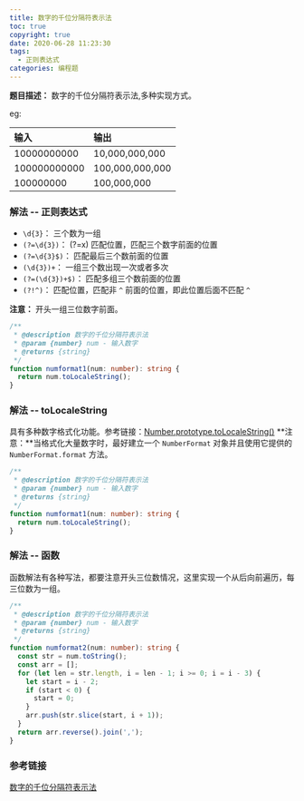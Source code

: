 ```yaml
---
title: 数字的千位分隔符表示法
toc: true
copyright: true
date: 2020-06-28 11:23:30
tags:
  - 正则表达式
categories: 编程题
---
```

**题目描述：** 数字的千位分隔符表示法,多种实现方式。

eg:

| 输入 | 输出 |
| :-----| :---- |
| 10000000000 | 10,000,000,000 |
| 100000000000 | 100,000,000,000 |
| 100000000 | 100,000,000 |

<!--more-->
### 解法 -- 正则表达式

- `\d{3}`： 三个数为一组
- `(?=\d{3})`： (?=x) 匹配位置，匹配三个数字前面的位置
- `(?=\d{3}$)`： 匹配最后三个数前面的位置
- `(\d{3})+`： 一组三个数出现一次或者多次
- `(?=(\d{3})+$)`： 匹配多组三个数前面的位置
- `(?!^)`： 匹配位置，匹配非 `^` 前面的位置，即此位置后面不匹配 `^`

**注意：** 开头一组三位数字前面。

```ts
/**
 * @description 数字的千位分隔符表示法
 * @param {number} num - 输入数字
 * @returns {string}
 */
function numformat1(num: number): string {
  return num.toLocaleString();
}
```
### 解法 -- toLocaleString
具有多种数字格式化功能。参考链接：[Number.prototype.toLocaleString()](https://developer.mozilla.org/zh-CN/docs/Web/JavaScript/Reference/Global_Objects/Number/toLocaleString#Checking_for_support_for_locales_and_options_arguments)
**注意：**当格式化大量数字时，最好建立一个 `NumberFormat` 对象并且使用它提供的 `NumberFormat.format` 方法。
```typescript
/**
 * @description 数字的千位分隔符表示法
 * @param {number} num - 输入数字
 * @returns {string}
 */
function numformat1(num: number): string {
  return num.toLocaleString();
}
```

### 解法 -- 函数
函数解法有各种写法，都要注意开头三位数情况，这里实现一个从后向前遍历，每三位数为一组。
```typescript
/**
 * @description 数字的千位分隔符表示法
 * @param {number} num - 输入数字
 * @returns {string}
 */
function numformat2(num: number): string {
  const str = num.toString();
  const arr = [];
  for (let len = str.length, i = len - 1; i >= 0; i = i - 3) {
    let start = i - 2;
    if (start < 0) {
      start = 0;
    }
    arr.push(str.slice(start, i + 1));
  }
  return arr.reverse().join(',');
}
```
### 参考链接
[数字的千位分隔符表示法](https://github.com/tinytot1/blog/issues/3)